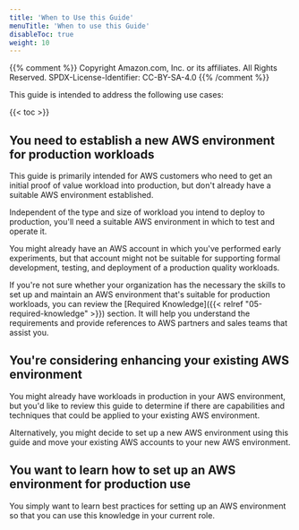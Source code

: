 ```yaml
---
title: 'When to Use this Guide'
menuTitle: 'When to use this Guide'
disableToc: true
weight: 10
---
```


{{% comment %}}
Copyright Amazon.com, Inc. or its affiliates. All Rights Reserved.
SPDX-License-Identifier: CC-BY-SA-4.0
{{% /comment %}}

This guide is intended to address the following use cases:

{{< toc >}}

## You need to establish a new AWS environment for production workloads

This guide is primarily intended for AWS customers who need to get an initial proof of value workload into production, but don't already have a suitable AWS environment established.

Independent of the type and size of workload you intend to deploy to production, you'll need a suitable AWS environment in which to test and operate it.

You might already have an AWS account in which you've performed early experiments, but that account might not be suitable for supporting formal development, testing, and deployment of a production quality workloads.

If you're not sure whether your organization has the necessary the skills to set up and maintain an AWS environment that's suitable for production workloads, you can review the [Required Knowledge]({{< relref "05-required-knowledge" >}}) section. It will help you understand the requirements and provide references to AWS partners and sales teams that assist you.

## You're considering enhancing your existing AWS environment

You might already have workloads in production in your AWS environment, but you'd like to review this guide to determine if there are capabilities and techniques that could be applied to your existing AWS environment.

Alternatively, you might decide to set up a new AWS environment using this guide and move your existing AWS accounts to your new AWS environment.

## You want to learn how to set up an AWS environment for production use

You simply want to learn best practices for setting up an AWS environment so that you can use this knowledge in your current role. 